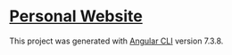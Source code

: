 # [Personal Website](https://luis-c.github.io)

This project was generated with [Angular CLI](https://github.com/angular/angular-cli) version 7.3.8.
